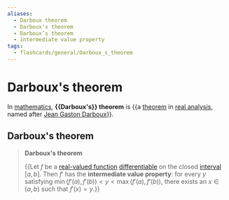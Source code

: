 ```yaml
---
aliases:
  - Darboux theorem
  - Darboux's theorem
  - Darboux’s theorem
  - intermediate value property
tags:
  - flashcards/general/Darboux_s_theorem
---
```


# Darboux's theorem

In [mathematics](mathematics.md), __{{Darboux's}} theorem__ is {{a [theorem](theorem.md) in [real analysis](real%20analysis.md), named after [Jean Gaston Darboux](Jean%20Gaston%20Darboux.md)}}. <!--SR:!2024-01-21,40,290!2024-01-24,40,290-->

## Darboux's theorem

> __Darboux's theorem__
>
> {{Let $f$ be a [real-valued function](real-valued%20function.md) [differentiable](differentiable%20function.md) on the closed [interval](interval%20(mathematics).md) $[a,b]$. Then $f'$ has the __intermediate value property__: for every $y$ satisfying $\min(f'(a),f'(b))<y<\max(f'(a),f'(b))$, there exists an $x\in(a,b)$ such that $f'(x)=y$.}} <!--SR:!2023-12-20,13,250-->

